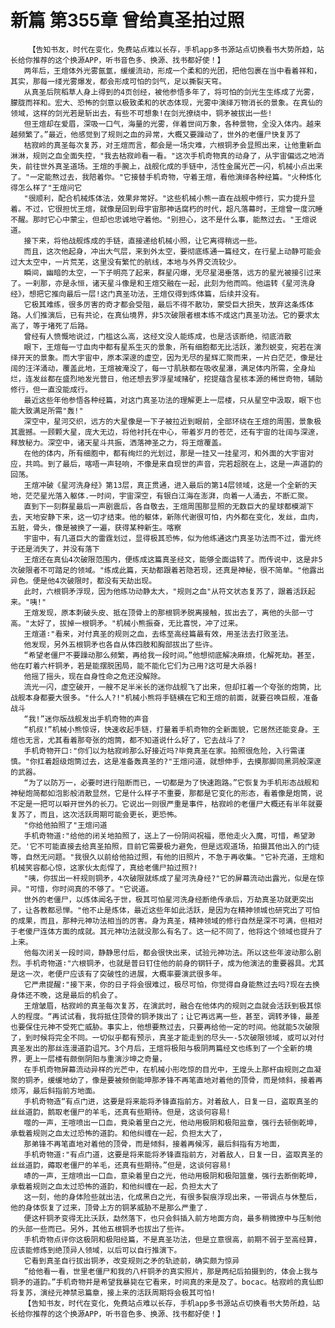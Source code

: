 # 新篇 第355章 曾给真圣拍过照
        【告知书友，时代在变化，免费站点难以长存，手机app多书源站点切换看书大势所趋，站长给你推荐的这个换源APP，听书音色多、换源、找书都好使！】
       两年后，王煊体外光雾氤氲，缓缓流动，形成一个柔和的光团，把他包裹在当中看着祥和，其实，那每一缕光雾爆发，都会形成可怕的剑气，足以撕裂天穹。
       从真圣后院稻草人身上得到的4页创经，被他参悟多年了，将可怕的剑光生生练成了光雾，朦胧而祥和。宏大、恐怖的剑意以极致柔和的状态体现，光雾中演绎万物消长的景象。在真仙的领域，这样的剑光若是斩出去，有些不可想象!在剑光撩绕中，铜矛被拔出一些!
       但王煊却在爱眉，深吸一口气，海量的光雾，伴着世间万象，各种景物，全没入体内。越来越频繁了。”最近，他感觉到了规则之血的异常，大概又要躁动了，世外的老僵尸快复苏了
       枯寂岭的真圣每次复苏，对王煊而言，都会是一场灾难，六根铜矛会显照出来，让他重新血淋淋，规则之血全面失控，"我去枯寂岭看一看。"这次手机奇物真的动身了，从宇宙偏远之地消失，前往世外真圣道场。王煊的手腕上，战舰化成的手链中，活性金属光芒一闪，机械小点出来了。"一定能熬过去，我陪着你。"它接替手机奇物，守着王煊，看他演绎各种经篇。"火种炼化得怎么样了"王煊问它
       "很顺利，配合机械炼体法，效果非常好。"这些机械小熊一直在战舰中修行，实力提升显着。不过，它很担忧王煊，就像是回到母宇宙那神话腐朽的时代，超凡落幕时，王煊曾一度沉睡不醒。那时它心中蒙尘，但却也忠诚地守着他。"别担心，这不是什么事，能熬过去。"王煊说道。
       接下来，将他战舰炼成的手链，直接递给机械小照，让它离得稍远一些。
       而且，这次他起身，冲出大气层，来到外太空，要彻底练通一篇经文，在行星上动静可能会过大太空中，一片荒芜，这里没有繁忙的航线，本地与外界交流较少。
       瞬间，幽暗的太空，一下子明亮了起来，群星闪爆，无尽星渴垂落，远方的星光被接引过来了。一刹那，亦是永恒，诸天星斗像是和王煊交融在一起，此刻为他而鸣。他运转《星河洗身经》，想把它推向最后一层!这门真圣功法，王煊仅得到炼体篇，后续并没有。
       它极其难练，很多厉害的奇才都会受阻，最后不得不散功，蒙受巨大损失，放弃这条炼体路。人们推演后，已有共论，在真仙境界，非5次破限者根本练不成这门真圣功法。它的要求太高了，等于堵死了后路。
       曾经有人愤慨地说过，门槛这么高，这经文没人能练成，也是活该断绝，彻底消散
       眼下，王煊每一寸血肉中都有星系生灭的景象，所有细胞都无比活跃，激烈蜕变，宛若在演绎开天的景象。而大宇宙中，原本深邃的虚空，因为无尽的星辉汇聚而来，一片白茫茫，像是壮阔的汪洋涌动，覆盖此地，王煊被淹没了，每一寸肌肤都在吸收星瀑，满足体内所需，全身灿烂，连发丝都在盛烈地发光营日，他还想去罗浮星域赌矿，挖提蕴含星核本源的稀世奇物，辅助修行，但一直没能成行。
       最近这些年他参悟各种经篇，对这门真圣功法的理解更上一层楼，只从星空中汲取，眼下也能大致满足所需"轰!"
       深空中，星河交织，远方的大星像是一下子被拉近到眼前，全部环绕在王煊的周围，景象极其震撼。一顾颗大星，庞大无边，将他衬托在中心，带着岁月的苍茫，还有宇宙的壮阔与深邃，释放秘力。深空中，诸天星斗共振，洒落神圣之力，将王煊覆盖。
       在他的体内，所有细胞中，都有绚烂的光划过，那是一挂又一挂星河，和外面的大宇宙对应，共鸣。到了最后，喀唔一声轻响，不像是来自现世的声音，完若超脱在上，这是一声道韵的回荡。
       王煊冲破《星河洗身经》第13层，真正贯通，进入最后的第14层领域，这是一个全新的天地，茫茫星光落入躯体.一时间，宇宙深空，有银白江海在澎湃，向着一人涌去，不断汇聚。
       直到下一刻群星最后一声剧震后，各自敬去，王煊周围那显照的无数巨大的星球都模湖下去，天地安静下来，这一切才结束。他的躯体，新陈代谢很可怕，内外都在变化，发丝，血肉，五脏，骨头，像是被换了一遍，获得某种新生。喀察
       宇宙中，有几道巨大的雷霆划过，显得极其恐怖，似为他练通这门真圣功法而不过，雷光终于还是消失了，并没有落下
       王煊还在真仙4次破限范围内，便练成这篇真圣经文，能够全面运转了。而传说中，这是非5次破限者不可踏足的领域。"练成此篇，天劫都跟着若隐若现，还真是神秘，很不简单。"他露出异色。便是他4次破限时，都没有天劫出现。
       此时，六根铜矛浮现，因为他练功动静太大，"规则之血"从符文状态复苏了，跟着活跃起来。"咦!"
       王煊发现，原本刺破头皮、抵在顶骨上的那根铜矛脱离接触，拔出去了，离他的头部一寸高。"太好了，拔掉一根铜矛。"机械小熊振奋，无比喜悦，冲了过来。
       王煊道∶"看来，对付真圣的规则之血，去练至高经篇最有效，用圣法去打败圣法。
       他发现，另外五根铜矛也各自从体四肢和胸部拔出了些许。
       “希望老僵尸不要躁动那么频繁，再给我一段时间。”他想彻底解决麻烦，化解死劫。甚至，他在盯着六杆铜矛，若是能摆脱困局，能不能化它们为己用?这可是大杀器!
       他摇了摇头，现在自身性命之危还没解除。
       流光一闪，虚空破开，一艘不足半米长的迷你战舰飞了出来，但却扛着一个夸张的炮筒，比战舰本身都要大很多。"什么人?!"机械小熊将手链横在它和王煊的前面，就要召唤巨舰，准备战斗
       “我!”迷你版战舰发出手机奇物的声音
       “机叔!”机械小熊惊讶，快速收起手链，打量着手机奇物的全新面貌，它居然还能变身。王煊也无言，尤其看着那夸张的炮筒，都不知道说什么好了，它去战斗了?
       手机奇物开口∶"你们以为枯寂岭那么好接近吗?毕竟真圣在家。拍照很危险，入行需谨慎。"你扛着超级炮筒过去，这是准备轰真圣的?"王煊问道，就想伸手，去摸那脚同黑洞般深邃的武器。
       “为了以防万一，必要时进行阻断而已，一切都是为了快速跑路。”它恢复为手机形态战舰和神秘炮简都如泡影般消散显然，它是什么样子不重要，那都是它变化的形态，看着像是炮筒，说不定是一把可以噼开世外的长刀。它说出一则很严重是事件，枯寂岭的老僵尸大概还有半年就要复苏了，而且，这次活跃周期可能会更长，更恐怖。
       "你给他拍照了"王煊问道
       手机奇物道∶"给他的闭关地拍照了，送上了一份阴间祝福，愿他走火入魔，可惜，希望渺茫。'它不可能直接去给真圣拍照，目前它需要极力避免，但是远观道场，拍摄其他出入的门徒等，自然无问题。"我很久以前给他拍过照，有他的旧照片，不急于再收集。"它补充道，王煊和机械笑容都心惊，这家伙太彪悍了，真给老儒尸拍过照?!
       "咦，你拔出一杆规则铜矛，4次破限就练成了星河洗身经?"它的屏幕流动出露光，似是在惊异。"可惜，你时间真的不够了。"它说道。
       世外的老僵尸，以炼体闻名于世，极其可怕星河洗身经断绝传承后，万劫真圣功就更突出了，让各教都忌惮。"他不止是炼体，最近这些年如此活跃，是因为在精神领城也研究出了可怕的成果，而且，那种元神功法相当的厉害。身为真圣，精神领域的修行自然是深不可满，但相对于老傻尸连体方面的成就。其元神功法就没那么有名了。这一纪不同了，他将这个领域也提升了上来。
       他每次闭关一段时间，静静思付后，都会很快出来，试验元神功法。所以这些年波动那么剧烈。手机奇物道∶"六根铜矛，也就是普日钉住他的前身的钢钎子，成为他演法的重要器具。尤其是这一次，老便尸应该有了突破性的进展，大概率要演武很多年。
       它严肃提醒∶"接下来，你的日子将会很难过，极尽可怕，你觉得自身能熬过去吗?现在去换身体还不晚，这是最后的机会了。
       王煊皱眉，枯寂岭的真圣每次复苏，在演武时，融合在他体内的规则之血就会活跃到极其惊人的程度。“再试试看，我将抵住顶骨的铜矛拨出了；让它再远离一些，甚至，调转矛锋，最差也要保住元神不受死亡威胁。事实上，他想要熬过去，只要再给他一定的时间。他就能5次破限了，到时候将完全不同。一切似乎都有预示，真圣才能走到的尽头一-5次破限领域，或可以对付真圣发出的那丝连漫道韵诅咒。3个月后，王煊将极阳与极阴两篇经文也练到了一个全新的境界，更上一层楼有颇倒阴阳与重演沙坤之奇量，
       在手机奇物屏幕流动异样的光芒中，在机械小形吃惊的目光中，王煌头上那杆由规则之血凝聚的铜矛，缓缓地幼了，像是要被频倒能坤那矛锋不再笔直地对着他的顶骨，而是倾斜，接着再烦泻，最后斜指前方地面。
       手机奇物造“有点门进，这要是将来能将矛锋直指前方。对着敌人，日复一日，盗取真圣的丝丝道韵，鹅取老僵尸的羊毛，还真有些期待。但是，这谈何容易!
       噬的一声，王喧喷出一口血，竟染着里白之光，他动用极阴和极阳监章，强行去顿倒乾坤，承载着规则之血太过恐怖的道韵。和他纠缠在一起，负担太大了，
       那弟锋不再笔直地对着他的顶骨，而是倾斜，接着再候泻，最后斜指有方地面，
       手机奇物道∶"有点门道，这要是将来能将矛锋直指前方，对着敌人，日复一日，盗取真圣的丝丝道韵，薅取老僵尸的羊毛，还真有些期待。”但是，这谈何容易!
       哧的一声，王煊喷出一口血，意染着里白之光，他动用极阴和极阳篮童，强行去断倒乾坤，承载着规则之血太过恐怖的道韵，和他纠缠在一起，负担太大了
       这一刻，他的身体险些就出法，化成黑白之光，有很多裂痕浮现出来，一带调点与休整后，他的身体恢复了过来，顶骨上方的铜茅威胁不是那么严重了.
       便这杆铜矛变得无比沃跃，勐然落下，也只会斜插入前方地面方向，最多稍微撩中与压制他的头部一些而已。另外，其他五根铜矛也拔出了些许。
       手机奇物点评你这极阴和极阳经篇，不是真圣功法，但是立意很高，前期不弱于至高经算，应该能修炼到绝顶异人领域，以后可以自行推演下。
       它看到真圣自行拔出铜矛，改变规则之矛的轨迹前，确实颇为惊异
       ”给他看一看，世里老僵尸和我的八杆铜矛的真实照片，那是两纪后拍摄到的，体会上我与铜矛的道韵。”手机奇物并是希望我暴毙在它看来，时间真的来是及了。bocac。枯寂岭的真仙即将复苏，演经元神禁忌篇章，接上来的活跃周期将会极其可怕!
       【告知书友，时代在变化，免费站点难以长存，手机app多书源站点切换看书大势所趋，站长给你推荐的这个换源APP，听书音色多、换源、找书都好使！】